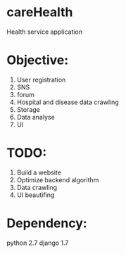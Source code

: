 careHealth
===========

Health service application

Objective:
=========
1. User registration
2. SNS
3. forum
4. Hospital and disease data crawling
5. Storage
6. Data analyse
7. UI


TODO:
====

1. Build a website
2. Optimize backend algorithm
3. Data crawling
4. UI beautifing

Dependency:
==========
python 2.7
django 1.7
